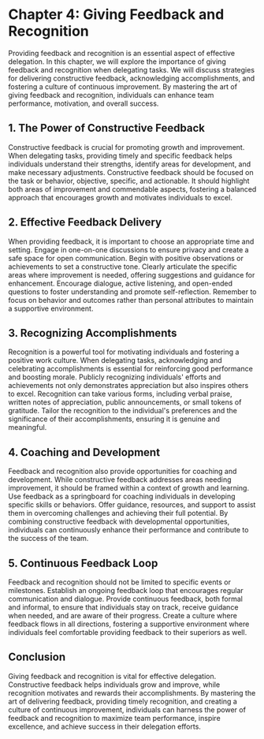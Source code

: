 Chapter 4: Giving Feedback and Recognition
==========================================

Providing feedback and recognition is an essential aspect of effective delegation. In this chapter, we will explore the importance of giving feedback and recognition when delegating tasks. We will discuss strategies for delivering constructive feedback, acknowledging accomplishments, and fostering a culture of continuous improvement. By mastering the art of giving feedback and recognition, individuals can enhance team performance, motivation, and overall success.

**1. The Power of Constructive Feedback**
-----------------------------------------

Constructive feedback is crucial for promoting growth and improvement. When delegating tasks, providing timely and specific feedback helps individuals understand their strengths, identify areas for development, and make necessary adjustments. Constructive feedback should be focused on the task or behavior, objective, specific, and actionable. It should highlight both areas of improvement and commendable aspects, fostering a balanced approach that encourages growth and motivates individuals to excel.

**2. Effective Feedback Delivery**
----------------------------------

When providing feedback, it is important to choose an appropriate time and setting. Engage in one-on-one discussions to ensure privacy and create a safe space for open communication. Begin with positive observations or achievements to set a constructive tone. Clearly articulate the specific areas where improvement is needed, offering suggestions and guidance for enhancement. Encourage dialogue, active listening, and open-ended questions to foster understanding and promote self-reflection. Remember to focus on behavior and outcomes rather than personal attributes to maintain a supportive environment.

**3. Recognizing Accomplishments**
----------------------------------

Recognition is a powerful tool for motivating individuals and fostering a positive work culture. When delegating tasks, acknowledging and celebrating accomplishments is essential for reinforcing good performance and boosting morale. Publicly recognizing individuals' efforts and achievements not only demonstrates appreciation but also inspires others to excel. Recognition can take various forms, including verbal praise, written notes of appreciation, public announcements, or small tokens of gratitude. Tailor the recognition to the individual's preferences and the significance of their accomplishments, ensuring it is genuine and meaningful.

**4. Coaching and Development**
-------------------------------

Feedback and recognition also provide opportunities for coaching and development. While constructive feedback addresses areas needing improvement, it should be framed within a context of growth and learning. Use feedback as a springboard for coaching individuals in developing specific skills or behaviors. Offer guidance, resources, and support to assist them in overcoming challenges and achieving their full potential. By combining constructive feedback with developmental opportunities, individuals can continuously enhance their performance and contribute to the success of the team.

**5. Continuous Feedback Loop**
-------------------------------

Feedback and recognition should not be limited to specific events or milestones. Establish an ongoing feedback loop that encourages regular communication and dialogue. Provide continuous feedback, both formal and informal, to ensure that individuals stay on track, receive guidance when needed, and are aware of their progress. Create a culture where feedback flows in all directions, fostering a supportive environment where individuals feel comfortable providing feedback to their superiors as well.

**Conclusion**
--------------

Giving feedback and recognition is vital for effective delegation. Constructive feedback helps individuals grow and improve, while recognition motivates and rewards their accomplishments. By mastering the art of delivering feedback, providing timely recognition, and creating a culture of continuous improvement, individuals can harness the power of feedback and recognition to maximize team performance, inspire excellence, and achieve success in their delegation efforts.
